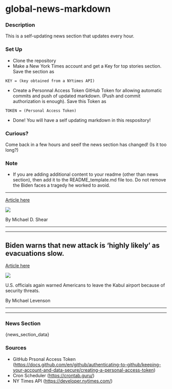 # global-news-markdown

### Description 
This is a self-updating news section that updates every hour.

### Set Up 
* Clone the repository
* Make a New York Times account and get a Key for top stories section. Save the section as 
 ```
 KEY = (key obtained from a NYtimes API)
 ```
*  Create a Personnal Access Token GitHub Token for allowing automatic commits and push of updated markdown. (Push and commit authorization is enough). Save this Token as 
```
TOKEN = (Personal Access Token)
```
* Done! You will have a self updating markdown in this respository!

### Curious?
Come back in a few hours and seeif the news section has changed! (Is it too long?)

### Note
* If you are adding additional content to your readme (other than news section), then add it to the README_template.md file too. Do not remove the Biden faces a tragedy he worked to avoid.
-----------------------------------------

[Article here](https://www.nytimes.com/2021/08/27/world/biden-faces-a-tragedy-he-worked-to-avoid.html)

[![](https://static01.nyt.com/images/2021/09/26/us/politics/26afghan-brief-biden-today/merlin_193727367_3bf1bcd1-49b4-437c-a867-1790814563cf-superJumbo.jpg)](https://www.nytimes.com/2021/08/27/world/biden-faces-a-tragedy-he-worked-to-avoid.html)

By Michael D. Shear

* * *

* * *

Biden warns that new attack is ‘highly likely’ as evacuations slow.
-------------------------------------------------------------------

[Article here](https://www.nytimes.com/2021/08/28/world/asia/uk-france-afghanistan-evacuation-withdrawal.html)

[![](https://static01.nyt.com/images/2021/08/28/world/28afghanistan-briefing-evacuation-end/merlin_193791165_3768a5a6-7833-463b-a081-21056908c8cc-superJumbo.jpg)](https://www.nytimes.com/2021/08/28/world/asia/uk-france-afghanistan-evacuation-withdrawal.html)

U.S. officials again warned Americans to leave the Kabul airport because of security threats.

By Michael Levenson

* * *

* * *

### News Section 
{news_section_data}


### Sources 
* GitHub Prsonal Access Token (https://docs.github.com/en/github/authenticating-to-github/keeping-your-account-and-data-secure/creating-a-personal-access-token)
* Cron Scheduler (https://crontab.guru/)
* NY Times API (https://developer.nytimes.com/)
